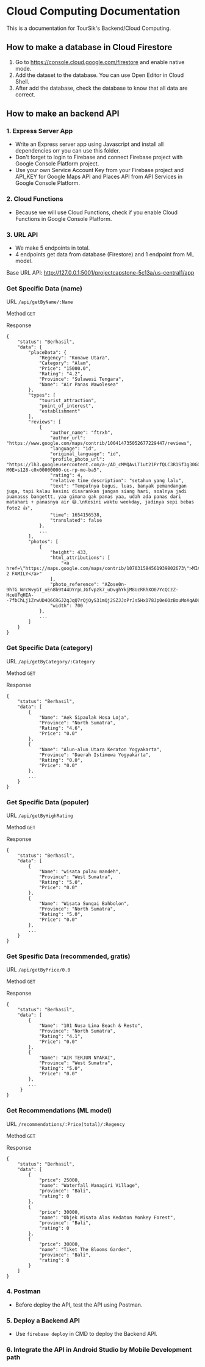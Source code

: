 # Cloud Computing Documentation
This is a documentation for TourSik's Backend/Cloud Computing.


## How to make a database in Cloud Firestore

1. Go to https://console.cloud.google.com/firestore and enable native mode.
2. Add the dataset to the database. You can use Open Editor in Cloud Shell.
3. After add the database, check the database to know that all data are correct.

## How to make an backend API

### 1. Express Server App
- Write an Express server app using Javascript and install all dependencies orr you can use this folder.
- Don't forget to login to Firebase and connect Firebase project with Google Console Platform project.
- Use your own Service Account Key from your Firebase project and API_KEY for Google Maps API and Places API from API Services in Google Console Platform.

### 2. Cloud Functions
- Because we will use Cloud Functions, check if you enable Cloud Functions in Google Console Platform.

### 3. URL API
- We make 5 endpoints in total.
- 4 endpoints get data from database (Firestore) and 1 endpoint from ML model.

Base URL API: http://127.0.0.1:5001/projectcapstone-5c13a/us-central1/app

### Get Specific Data (name)
URL
`/api/getByName/:Name`

Method
`GET`

Response
```
{
    "status": "Berhasil",
    "data": {
        "placeData": {
            "Regency": "Konawe Utara",
            "Category": "Alam",
            "Price": "15000.0",
            "Rating": "4.2",
            "Province": "Sulawesi Tengara",
            "Name": "Air Panas Wawolesea"
        },
        "types": [
            "tourist_attraction",
            "point_of_interest",
            "establishment"
        ],
        "reviews": [
            {
                "author_name": "ftrxh",
                "author_url": "https://www.google.com/maps/contrib/100414735052677229447/reviews",
                "language": "id",
                "original_language": "id",
                "profile_photo_url": "https://lh3.googleusercontent.com/a-/AD_cMMQAvLT1ut21PrfQLC3R1Sf3g30GOu8hxjXCokb-M0E=s128-c0x00000000-cc-rp-mo-ba5",
                "rating": 4,
                "relative_time_description": "setahun yang lalu",
                "text": "Tempatnya bagus, luas, banyak pemandangan juga, tapi kalau kesini disarankan jangan siang hari, soalnya jadi puanasss bangettt, yaa gimana gak panas yaa, udah ada panas dari matahari + panasnya air 😅.\nKesini waktu weekday, jadinya sepi bebas foto2 👍",
                "time": 1654156538,
                "translated": false
            },
            ...
        ],
        "photos": [
            {
                "height": 433,
                "html_attributions": [
                    "<a href=\"https://maps.google.com/maps/contrib/107031584561939802673\">MIA 2 FAMILY</a>"
                ],
                "photo_reference": "AZose0n-9hTG_WrcWvyGT_uEn8b9t44DYrpLJGfvpzk7_uDvghYkjM8UcRRhXO07YcQCzZ-HceUFqHIA--7fbChLj1ZrwUD4Q6CRGJ2qJqQ7rQjOyS31mQj2SZJJoPrJs5HxD78Jp0e6OzBouMoXqAO6ejBCHJBpUh8c_43j72otjNvw4gas",
                "width": 700
            },
            ...
        ]
    }
}
```

### Get Specific Data (category)
URL
`/api/getByCategory/:Category`

Method
`GET`

Response
```
{
    "status": "Berhasil",
    "data": [
        {
            "Name": "Aek Sipaulak Hosa Loja",
            "Province": "North Sumatra",
            "Rating": "4.6",
            "Price": "0.0"
        },
        {
            "Name": "Alun-alun Utara Keraton Yogyakarta",
            "Province": "Daerah Istimewa Yogyakarta",
            "Rating": "0.0",
            "Price": "0.0"
        }, 
        ...
    }
}
```

### Get Specific Data (populer)
URL
`/api/getByHighRating`

Method
`GET`

Response
```
{
    "status": "Berhasil",
    "data": [
        {
            "Name": "wisata pulau mandeh",
            "Province": "West Sumatra",
            "Rating": "5.0",
            "Price": "0.0"
        },
        {
            "Name": "Wisata Sungai Bahbolon",
            "Province": "North Sumatra",
            "Rating": "5.0",
            "Price": "0.0"
        },
        ...
    }
}
```

### Get Spesific Data (recommended, gratis)
URL
`/api/getByPrice/0.0`

Method
`GET`

Response
```
{
    "status": "Berhasil",
    "data": [
        {
            "Name": "101 Nusa Lima Beach & Resto",
            "Province": "North Sumatra",
            "Rating": "4.1",
            "Price": "0.0"
        },
        {
            "Name": "AIR TERJUN NYARAI",
            "Province": "West Sumatra",
            "Rating": "5.0",
            "Price": "0.0"
        },
        ...
     }
}
```

### Get Recommendations (ML model)
URL
`/recommendations/:Price(total)/:Regency`

Method
`GET`

Response
```
{
    "status": "Berhasil",
    "data": [
        {
            "price": 25000,
            "name": "Waterfall Wanagiri Village",
            "province": "Bali",
            "rating": 0
        },
        {
            "price": 30000,
            "name": "Objek Wisata Alas Kedaton Monkey Forest",
            "province": "Bali",
            "rating": 0
        },
        {
            "price": 30000,
            "name": "Tiket The Blooms Garden",
            "province": "Bali",
            "rating": 0
        }
    ]
}
```

### 4. Postman
- Before deploy the API, test the API using Postman.

### 5. Deploy a Backend API
- Use `firebase deploy` in CMD to deploy the Backend API.

### 6. Integrate the API in Android Studio by Mobile Development path
